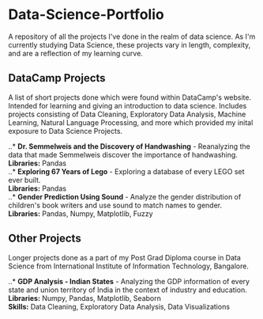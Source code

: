 # Data-Science-Portfolio
A repository of all the projects I've done in the realm of data science.
As I'm currently studying Data Science, these projects vary in length, complexity, and are a reflection of my learning curve.

## DataCamp Projects
A list of short projects done which were found within DataCamp's website. Intended for learning and giving an introduction to data science. Includes projects consisting of Data Cleaning, Exploratory Data Analysis, Machine Learning, Natural Language Processing, and more which provided my inital exposure to Data Science Projects.

..* **Dr. Semmelweis and the Discovery of Handwashing** - Reanalyzing the data that made Semmelweis discover the importance of handwashing.<br>
**Libraries:** Pandas
<br>
..* **Exploring 67 Years of Lego** - Exploring a database of every LEGO set ever built.<br>
**Libraries:** Pandas
<br>
..* **Gender Prediction Using Sound** - Analyze the gender distribution of children's book writers and use sound to match names to gender.<br>
**Libraries:** Pandas, Numpy, Matplotlib, Fuzzy
<br>

## Other Projects
Longer projects done as a part of my Post Grad Diploma course in Data Science from International Institute of Information Technology, Bangalore.

..* **GDP Analysis - Indian States** - Analyzing the GDP information of every state and union territory of India in the context of industry and education.<br>
**Libraries:** Numpy, Pandas, Matplotlib, Seaborn
<br>
**Skills:** Data Cleaning, Exploratory Data Analysis, Data Visualizations
